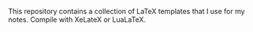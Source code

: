 This repository contains a collection of LaTeX templates that I use for my notes.
Compile with XeLateX or LuaLaTeX.
